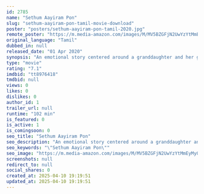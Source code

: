 ```yaml
---
id: 2785
name: "Sethum Aayiram Pon"
slug: "sethum-aayiram-pon-tamil-movie-download"
poster: "posters/sethum-aayiram-pon-tamil-2020.jpg"
remote_poster: "https://m.media-amazon.com/images/M/MV5BZGFjN2UwYzYtMmEyMy00MWVmLTkxOWEtYjgzNDAxMmM5OTFlXkEyXkFqcGc@._V1_SX300.jpg"
original_language: "Tamil"
dubbed_in: null
released_date: "01 Apr 2020"
synopsis: "An emotional story centered around a granddaughter and her grandmother, set amidst the background of an ancient mourning rituals in India."
type: "movie"
rating: "7.1"
imdbid: "tt8976418"
tmdbid: null
views: 0
likes: 0
dislikes: 0
author_id: 1
trailer_url: null
runtime: "102 min"
is_featured: 0
is_active: 1
is_comingsoon: 0
seo_title: "Sethum Aayiram Pon"
seo_description: "An emotional story centered around a granddaughter and her grandmother, set amidst the background of an ancient mourning rituals in India."
seo_keywords: "\"Sethum Aayiram Pon\""
seo_image: "https://m.media-amazon.com/images/M/MV5BZGFjN2UwYzYtMmEyMy00MWVmLTkxOWEtYjgzNDAxMmM5OTFlXkEyXkFqcGc@._V1_SX300.jpg"
screenshots: null
redirect_to: null
social_shares: 0
created_at: 2025-04-10 19:19:51
updated_at: 2025-04-10 19:19:51
---
```


